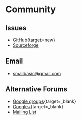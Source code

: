 # Community

## Issues
- [GitHub](https://github.com/smallbasic/SmallBASIC/issues){target=new}
- [Sourceforge](https://sourceforge.net/p/smallbasic/_list/tickets?source=navbar)

## Email
- [smallbasic@gmail.com](mailto:smallbasic@gmail.com)

## Alternative Forums
- [Google groups](https://groups.google.com/forum/#!forum/sbasic){target=_blank}
- [Google+](https://plus.google.com/communities/108008143866282026044){target=_blank}
- [Mailing List](https://sourceforge.net/projects/smallbasic/lists/smallbasic-public)
